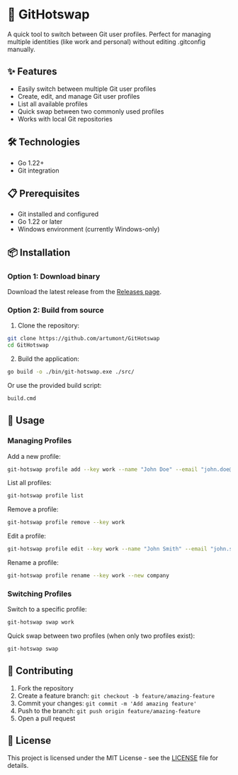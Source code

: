 # 🔄 GitHotswap

A quick tool to switch between Git user profiles. Perfect for managing multiple identities (like work and personal) without editing .gitconfig manually.

## ✨ Features

- Easily switch between multiple Git user profiles
- Create, edit, and manage Git user profiles
- List all available profiles
- Quick swap between two commonly used profiles
- Works with local Git repositories

## 🛠️ Technologies

- Go 1.22+
- Git integration

## 📋 Prerequisites

- Git installed and configured
- Go 1.22 or later
- Windows environment (currently Windows-only)

## 📦 Installation

### Option 1: Download binary

Download the latest release from the [Releases page](https://github.com/artumont/GitHotswap/releases).

### Option 2: Build from source

1. Clone the repository:
```bash
git clone https://github.com/artumont/GitHotswap
cd GitHotswap
```

2. Build the application:
```bash
go build -o ./bin/git-hotswap.exe ./src/
```

Or use the provided build script:
```bash
build.cmd
```

## 🚀 Usage

### Managing Profiles

Add a new profile:
```bash
git-hotswap profile add --key work --name "John Doe" --email "john.doe@company.com"
```

List all profiles:
```bash
git-hotswap profile list
```

Remove a profile:
```bash
git-hotswap profile remove --key work
```

Edit a profile:
```bash
git-hotswap profile edit --key work --name "John Smith" --email "john.smith@company.com"
```

Rename a profile:
```bash
git-hotswap profile rename --key work --new company
```

### Switching Profiles

Switch to a specific profile:
```bash
git-hotswap swap work
```

Quick swap between two profiles (when only two profiles exist):
```bash
git-hotswap swap
```

## 🤝 Contributing

1. Fork the repository
2. Create a feature branch: `git checkout -b feature/amazing-feature`
3. Commit your changes: `git commit -m 'Add amazing feature'`
4. Push to the branch: `git push origin feature/amazing-feature`
5. Open a pull request

## 📄 License

This project is licensed under the MIT License - see the [LICENSE](LICENSE) file for details.

